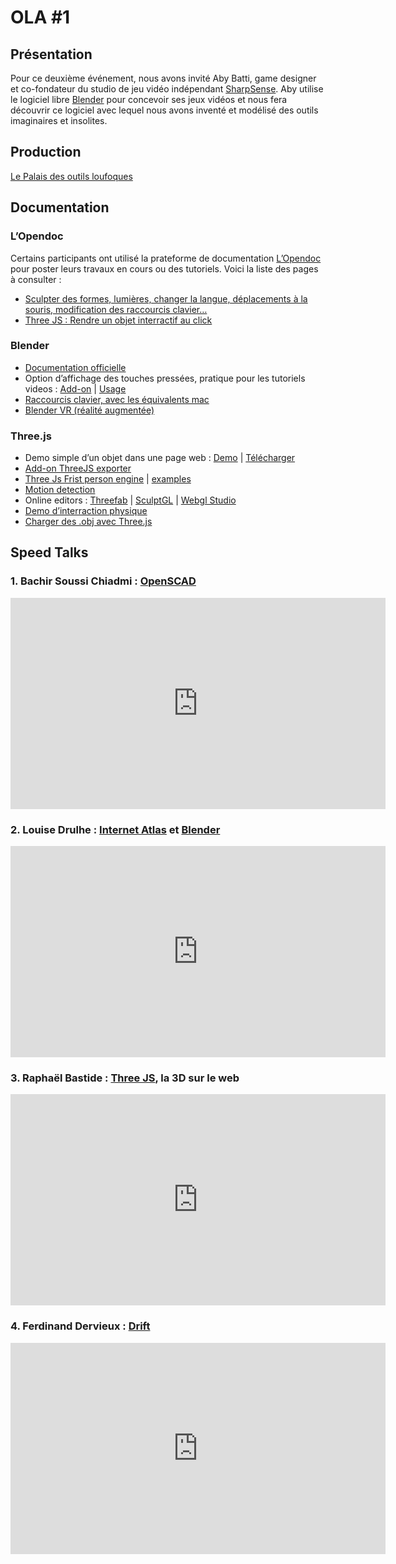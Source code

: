# OLA #1

## Présentation

Pour ce deuxième événement, nous avons invité Aby Batti, game designer et co-fondateur du studio de jeu vidéo indépendant <a target="_blank" href="http://www.sharpsense.fr/">SharpSense</a>. Aby utilise le logiciel libre <a target="_blank" href="http://www.blender.org/">Blender</a> pour concevoir ses jeux vidéos et nous fera découvrir ce logiciel avec lequel nous avons inventé et modélisé des outils imaginaires et insolites.

## Production

<a class="button" href="http://ola1.outilslibresalternatifs.org/palais">Le Palais des outils loufoques</a>

## Documentation

### L’Opendoc

Certains participants ont utilisé la prateforme de documentation [L’Opendoc](http://www.lopendoc.org/ola1/) pour poster leurs travaux en cours ou des tutoriels. Voici la liste des pages à consulter :

- [Sculpter des formes, lumières, changer la langue, déplacements à la souris, modification des raccourcis clavier…](http://www.lopendoc.org/ola1/projets/tutos/)
- [Three JS : Rendre un objet interractif au click](http://www.lopendoc.org/ola1/projets/sarah-threejs-experiments/)


### Blender

- [Documentation officielle](http://www.blender.org/manual/)
- Option d’affichage des touches pressées, pratique pour les tutoriels videos : [Add-on](https://svn.blender.org/svnroot/bf-extensions/trunk/py/scripts/addons/space_view3d_screencast_keys.py) |  [Usage](http://i.stack.imgur.com/v8mZC.png)
- [Raccourcis clavier, avec les équivalents mac](http://wiki.blender.org/index.php/Doc:2.4/Reference/Hotkeys/All)
- [Blender VR (réalité augmentée)](https://blendervr.limsi.fr/doku.php?id=start)

### Three.js
- Demo simple d’un objet dans une page web : [Demo](content/threejs-simple-object) |  [Télécharger](content/threejs-simple-object.zip)
- [Add-on ThreeJS exporter](https://github.com/mrdoob/three.js/blob/102aad11969056849fcdae0402a6f7e12be0bd21/utils/exporters/blender/README.md)
- [Three Js Frist person engine](http://icecreamyou.github.io/Nemesis/) |  [examples](https://github.com/cjcliffe/CubicVR.js/wiki/Examples-and-Demos)
- [Motion detection](https://stemkoski.github.io/Three.js/Webcam-Motion-Detection.html)
- Online editors : [Threefab](http://blackjk3.github.io/threefab/) |  [SculptGL](http://stephaneginier.com/sculptgl/) | [Webgl Studio](http://webglstudio.org/)
- [Demo d’interraction physique](http://timothypoon.com/blog/demos/three-js-and-jiglibjs/)
- [Charger des .obj avec Three.js](https://gist.github.com/hugohil/c5afe17c6aa24b46a8a6)

## Speed Talks

### 1. Bachir Soussi Chiadmi : [OpenSCAD](http://www.openscad.org/)

<iframe src="https://player.vimeo.com/video/143822031?color=ffffff&title=0&byline=0&portrait=0" width="600" height="338" frameborder="0" webkitallowfullscreen mozallowfullscreen allowfullscreen></iframe>

### 2. Louise Drulhe : [Internet Atlas](http://internet-atlas.net/) et [Blender](http://www.blender.org/)

<iframe src="https://player.vimeo.com/video/143716122?color=ffffff&title=0&byline=0&portrait=0" width="600" height="338" frameborder="0" webkitallowfullscreen mozallowfullscreen allowfullscreen></iframe>

### 3. Raphaël Bastide : [Three JS](http://threejs.org/), la 3D sur le web

<iframe src="https://player.vimeo.com/video/143689486?color=ffffff&title=0&byline=0&portrait=0" width="600" height="338" frameborder="0" webkitallowfullscreen mozallowfullscreen allowfullscreen></iframe>

### 4. Ferdinand Dervieux : [Drift](http://www.sharpsense.fr/)

<iframe src="https://player.vimeo.com/video/143714030?color=ffffff&title=0&byline=0&portrait=0" width="600" height="338" frameborder="0" webkitallowfullscreen mozallowfullscreen allowfullscreen></iframe>
